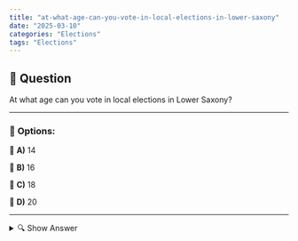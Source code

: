 ```yaml
---
title: "at-what-age-can-you-vote-in-local-elections-in-lower-saxony"
date: "2025-03-10"
categories: "Elections"
tags: "Elections"
---
```


## 📌 **Question**

At what age can you vote in local elections in Lower Saxony?



---

### 📝 **Options:**

🔘 **A)** 14

🔘 **B)** 16

🔘 **C)** 18

🔘 **D)** 20

---

<details>
  <summary>🔍 Show Answer</summary>

  <p>
💡  <b>Correct Answer:</b>  b
  </p>
  <p>
    📖<b>Explanation:</b>
    In Germany, the voting age and regulations for local elections vary depending on the federal state. Lower Saxony, as one of the 16 federal states, determines the age at which citizens are allowed to vote in local elections. These elections determine the representatives in city and municipal councils who make important local decisions. The minimum age to participate can be between 14 and 20 years old, depending on the legal requirements and political discussions on the involvement of young people in the democratic process. Understanding these regulations is essential for eligibility.
  </p>
</details>

